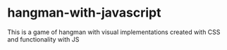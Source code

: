 # hangman-with-javascript
This is a game of hangman with visual implementations created with CSS and functionality with JS
